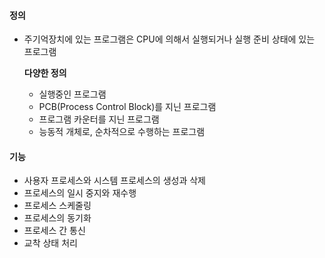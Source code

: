 #### 정의
- 주기억장치에 있는 프로그램은 CPU에 의해서 실행되거나 실행 준비 상태에 있는 프로그램

  **다양한 정의**
  - 실행중인 프로그램
  - PCB(Process Control Block)를 지닌 프로그램
  - 프로그램 카운터를 지닌 프로그램
  - 능동적 개체로, 순차적으로 수행하는 프로그램
  
#### 기능
  - 사용자 프로세스와 시스템 프로세스의 생성과 삭제
  - 프로세스의 일시 중지와 재수행
  - 프로세스 스케줄링
  - 프로세스의 동기화
  - 프로세스 간 통신
  - 교착 상태 처리